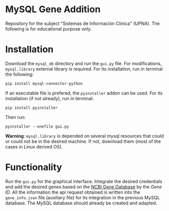# MySQL Gene Addition
Repository for the subject "Sistemas de Información Clínica" (UPNA). The following is for educational purpose only.

# Installation
Download the `mysql_db` directory and run the `gui.py` file. For modifications, `mysql.library` external library is required. For its installation, run in terminal the following:
```
pip install mysql-connector-python
```
If an executable file is prefered, the `pyinstaller` addon can be used. For its installation (if not already), run in terminal:
```
pip install pyinstaller
```
Then run:
```
pyinstaller --onefile gui.py
```
**Warning**: `mysql.library` is depended on several mysql resources that could or could not be in the desired machine. If not, download them (most of the cases in Linux derived OS).

# Functionality
Run the `gui.py` for the graphical interface. Integrate the desired credentials and add the desired genes based on the [NCBI Gene Database](https://www.ncbi.nlm.nih.gov/gene) by the *Gene ID*. All the information the api request obtained is written into the `gene_info.json` file (auxiliary file) for its integration in the previous MySQL database. The MySQL database should already be created and adapted.
